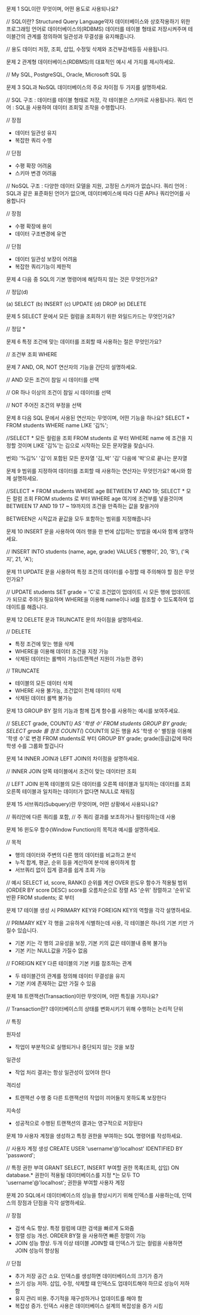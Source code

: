 문제 1 
SQL이란 무엇이며, 어떤 용도로 사용되나요?

// SQL이란? 
Structured Query Language약자 데이터베이스와 상호작용하기 위한 프로그래밍 언어로 데이터베이스의(RDBMS) 데이터를 테이블 형태로 저장시켜주며 테이블간의 관계를 정의하여 일관성과 무결성을 유지해줍니다.

// 용도
데이터 저장, 조회, 삽입, 수정및 삭제와 조건부검색등등 사용됩니다.





문제 2
관계형 데이터베이스(RDBMS)의 대표적인 예시 세 가지를 제시하세요.

// My SQL, PostgreSQL, Oracle, Microsoft SQL 등





문제 3
SQL과 NoSQL 데이터베이스의 주요 차이점 두 가지를 설명하세요.

// SQL
구조 : 데이터를 테이블 형태로 저장, 각 테이블은 스키마로 사용됩니다.
쿼리 언어 : SQL을 사용하여 데이터 조회및 조작을 수행합니다.

// 장점
- 데이터 일관성 유지
- 복잡한 쿼리 수행

// 단점
- 수평 확장 어려움
- 스키마 변경 어려움

// NoSQL
구조 : 다양한 데이터 모델을 지원, 고정된 스키마가 없습니다.
쿼리 언어 : SQL과 같은 표준화된 언어가 없으며, 데이터베이스에 따라 다른 API나 쿼리언어를 사용합니다

// 장점
- 수평 확장에 용이
- 데이터 구조변경에 유연

// 단점
- 데이터 일관성 보장이 어려움
- 복잡한 쿼리기능이 제한적




문제 4
다음 중 SQL의 기본 명령어에 해당하지 않는 것은 무엇인가요?

// 정답(d)

(a) SELECT
(b) INSERT
(c) UPDATE
(d) DROP
(e) DELETE





문제 5
SELECT 문에서 모든 컬럼을 조회하기 위한 와일드카드는 무엇인가요? 

// 정답 *





문제 6
특정 조건에 맞는 데이터를 조회할 때 사용하는 절은 무엇인가요?

// 조건부 조회 WHERE





문제 7
AND, OR, NOT 연산자의 기능을 간단히 설명하세요.

// AND
모든 조건이 참일 시 데이터를 선택

// OR
하나 이상의 조건이 참일 시 데이터를 선택

// NOT
주어진 조건의 부정을 선택





문제 8
다음 SQL 문에서 사용된 연산자는 무엇이며, 어떤 기능을 하나요?
SELECT * FROM students WHERE name LIKE '김%';

//SELECT * 모든 컬럼을 조회
FROM students 로 부터 
WHERE name 에 조건을 지정할 것이며
LIKE '김%'는 김으로 시작하는 모든 문자열을 찾습니다.

번외) 
'%김%' '김'이 포함된 모든 문자열
'김_박' '김' 다음에 '박'으로 끝나는 문자열




문제 9
범위를 지정하여 데이터를 조회할 때 사용하는 연산자는 무엇인가요? 예시와 함께 설명하세요.

//SELECT * FROM students WHERE age BETWEEN 17 AND 19;
SELECT * 모든 컬럼 조회
FROM students 로 부터
WHERE age 여기에 조건부를 넣을것이며
BETWEEN 17 AND 19 17 ~ 19까지의 조건을 만족하는 값을 찾을거야

BETWEEN은 시작값과 끝값을 모두 포함하는 범위를 지정해줍니다





문제 10
INSERT 문을 사용하여 여러 행을 한 번에 삽입하는 방법을 예시와 함께 설명하세요.

// INSERT INTO students (name, age, grade) VALUES
('빵빵이', 20, 'B'),
('옥지', 21, 'A');




문제 11
UPDATE 문을 사용하여 특정 조건의 데이터를 수정할 때 주의해야 할 점은 무엇인가요?

// UPDATE students SET grade = 'C'로 조건없이 업데이트 시 모든 행에 업데이트가 되므로 주의가 필요하며 WHERE을 이용해 name이나 id를 참조할 수 있도록하여 업데이트를 해줍니다.




문제 12
DELETE 문과 TRUNCATE 문의 차이점을 설명하세요.

// DELETE
- 특정 조건에 맞는 행을 삭제
- WHERE을 이용해 데이터 조건을 지정 가능
- 삭제된 데이터는 롤백이 가능(트랜젝션 지원이 가능한 경우)

// TRUNCATE
- 테이블의 모든 데이터 삭제
- WHERE 사용 불가능, 조건없이 전체 데이터 삭제
- 삭제된 데이터 롤백 불가능





문제 13
GROUP BY 절의 기능과 함께 집계 함수를 사용하는 예시를 보여주세요.

// SELECT grade, COUNT(*) AS '학생 수' FROM students GROUP BY grade;
SELECT grade 를 참조
COUNT(*) COUNT의 모든 행을
AS '학생 수' 별칭을 이용해 '학생 수'로 변경
FROM students로 부터
GROUP BY grade; grade(등급)값에 따라 학생 수를 그룹화 할겁니다





문제 14
INNER JOIN과 LEFT JOIN의 차이점을 설명하세요.

// INNER JOIN
양쪽 테이블에서 조건이 맞는 데이터만 조회

// LEFT JOIN
왼쪽 테이블의 모든 데이터를 오른쪽 테이블과 일치하는 데이터를 조회
오른쪽 테이블과 일치하는 데이터가 없다면 NULL로 채워짐





문제 15
서브쿼리(Subquery)란 무엇이며, 어떤 상황에서 사용되나요?

// 쿼리안에 다른 쿼리를 포함,
// 주 쿼리 결과를 보조하거나 필터링하는데 사용





문제 16
윈도우 함수(Window Function)의 목적과 예시를 설명하세요.

// 목적
- 행의 데이터와 주변의 다른 행의 데이터를 비교하고 분석
- 누적 합계, 평균, 순위 등을 계산하여 분석에 용이하게 함
- 서브쿼리 없이 집계 결과를 쉽게 조회 가능

// 예시
SELECT 
    id,
    score,
    RANK()                순위를 계산
    OVER                  윈도우 함수가 적용될 범위
    (ORDER BY score DESC) score를 오름차순으로 정렬
    AS '순위'             정렬하고 '순위'로 반환
FROM students;            로 부터





문제 17
테이블 생성 시 PRIMARY KEY와 FOREIGN KEY의 역할을 각각 설명하세요.

// PRIMARY KEY
각 행을 고유하게 식별하는데 사용, 각 테이블은 하나의 기본 키만 가질수 있습니다.
- 기본 키는 각 행의 고유성을 보장, 기본 키의 값은 테이블내 중복 불가능
- 기본 키는 NULL값을 가질수 없음

// FOREIGN KEY
다른 테이블의 기본 키를 참조하는 관계
- 두 테이블간의 관계를 정의해 데이터 무결성을 유지
- 기본 키에 존재하는 값만 가질 수 있음




문제 18
트랜잭션(Transaction)이란 무엇이며, 어떤 특징을 가지나요?

// Transaction란?
데이터베이스의 상태를 변화시키기 위해 수행하는 논리적 단위

// 특징

원자성
- 작업이 부분적으로 실행되거나 중단되지 않는 것을 보장

일관성
- 작업 처리 결과는 항상 일관성이 있어야 한다

격리성
- 트랜잭션 수행 중 다른 트랜잭션의 작업이 끼어들지 못하도록 보장한다

지속성
- 성공적으로 수행된 트랜잭션의 결과는 영구적으로 저장된다





문제 19
사용자 계정을 생성하고 특정 권한을 부여하는 SQL 명령어를 작성하세요.

// 사용자 계정 생성
CREATE USER 'username'@'localhost' IDENTIFIED BY 'password';

// 특정 권한 부여
GRANT SELECT, INSERT        부여할 권한 목록(조회, 삽입)
ON database.*               권한이 적용될 데이터베이스를 지정 *는 모두
TO 'username'@'localhost';  권한을 부여할 사용자 계정



문제 20
SQL에서 데이터베이스의 성능을 향상시키기 위해 인덱스를 사용하는데, 인덱스의 장점과 단점을 각각 설명하세요.

// 장점
- 검색 속도 향상. 특정 컬럼에 대한 검색을 빠르게 도와줌
- 정렬 성능 개선. ORDER BY절 을 사용하면 빠른 정렬이 가능
- JOIN 성능 향상. 두개 이상 테이블 JOIN할 떄 인덱스가 있는 컬럼을 사용하면 JOIN 성능이 향상됨

// 단점
- 추가 저장 공간 소요. 인덱스를 생성하면 데이터베이스의 크기가 증가
- 쓰기 성능 저하. 삽입, 수정, 삭제할 떄 인덱스도 업데이트해야 하므로 성능이 저하함
- 유지 관리 비용. 주기적을 재구성하거나 업데이트를 해야 함
- 복잡성 증가. 인덱스 사용은 데이터베이스 설계의 복잡성을 증가 시킴 